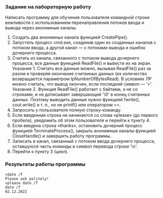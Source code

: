 ### Задание на лабораторную работу
Написать программу для обучения пользователя командной строки вежливости
с использованием перенаправления потоков ввода и вывода через анонимные каналы.
1. Создать два анонимных канала функцией CreatePipe().
2. Запустить процесс cmd.exe, соединив один из созданных каналов с потоком
ввода, а другой канал — с потоками вывода и ошибок дочернего процесса.
3. Считать из канала, связанного с потоком вывода дочернего процесса, все данные
функцией ReadFile() и вывести их на экран.
Указание 1. Считать все данные можно, вызывая ReadFile() раз за разом и проверяя
окончание считанных данных (их количество возвращается параметром
lpNumberOfBytesRead). В условиях ЛР можно считать, что вывод окончен, если
последний символ — '>'.
Указание 2. Функция ReadFile() работает с байтами, а не со строками, и не дописывает
завершающий '\0' в конец считанных данных. Поэтому выводить данные нужно
функцией fwrite(), cout.write() и т. п., но не printf() или оператором <<.
4. Запросить у пользователя полную строку-команду.
5. Если введенная строка не начинается со слова «please» (до первого пробела),
уведомить об этом пользователя и перейти к пункту 4.
6. Если введена строка «thanks», остановить дочерний процесс функцией
TerminateProcess(), закрыть анонимные каналы функцией CloseHandle()
и завершить работу программы.
7. Записать в канал, связанный с потоком ввода дочернего процесса, оставшуюся
часть команды и символ перевода строки '\n'.
8. Перейти к пункту 3 (цикл).
### Результаты работы программы
```
>date /T
Please ask politely!
>please date /T
date /T
02.12.2022
